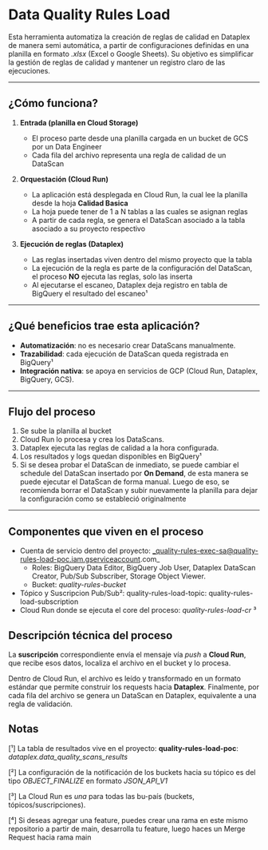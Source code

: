 
# Data Quality Rules Load

Esta herramienta automatiza la creación de reglas de calidad en Dataplex de manera semi automática, a partir de configuraciones definidas en una planilla en formato *.xlsx* (Excel o Google Sheets). 
Su objetivo es simplificar la gestión de reglas de calidad y mantener un registro claro de las ejecuciones.

---
		
## ¿Cómo funciona?

1. **Entrada (planilla en Cloud Storage)**  
   - El proceso parte desde una planilla cargada en un bucket de GCS por un Data Engineer
   - Cada fila del archivo representa una regla de calidad de un DataScan

2. **Orquestación (Cloud Run)**  
   - La aplicación está desplegada en Cloud Run, la cual lee la planilla desde la hoja **Calidad Basica**
   - La hoja puede tener de 1 a N tablas a las cuales se asignan reglas
   - A partir de cada regla, se genera el DataScan asociado a la tabla asociado a su proyecto respectivo

3. **Ejecución de reglas (Dataplex)**
   - Las reglas insertadas viven dentro del mismo proyecto que la tabla
   - La ejecución de la regla es parte de la configuración del DataScan, el proceso **NO** ejecuta las reglas, solo las inserta
   - Al ejecutarse el escaneo, Dataplex deja registro en tabla de BigQuery el resultado del escaneo¹

---

## ¿Qué beneficios trae esta aplicación?

- **Automatización**: no es necesario crear DataScans manualmente.  
- **Trazabilidad**: cada ejecución de DataScan queda registrada en BigQuery¹
- **Integración nativa**: se apoya en servicios de GCP (Cloud Run, Dataplex, BigQuery, GCS).  

---

## Flujo del proceso

1. Se sube la planilla al bucket
2. Cloud Run lo procesa y crea los DataScans.  
3. Dataplex ejecuta las reglas de calidad a la hora configurada.
4. Los resultados y logs quedan disponibles en BigQuery¹
5. Si se desea probar el DataScan de inmediato, se puede cambiar el schedule del DataScan insertado por **On Demand**, de esta manera se puede ejecutar el DataScan de forma manual. Luego de eso, se recomienda borrar el DataScan y subir nuevamente la planilla para dejar la configuración como se estableció originalmente
---

## Componentes que viven en el proceso
 - Cuenta de servicio dentro del proyecto: _quality-rules-exec-sa@quality-rules-load-poc.iam.gserviceaccount.com_
	 - Roles: BigQuery Data Editor, BigQuery Job User, Dataplex DataScan Creator, Pub/Sub Subscriber, Storage Object Viewer.
	- Bucket: *quality-rules-bucket*
- Tópico y Suscripcion Pub/Sub²: quality-rules-load-topic: quality-rules-load-subscription
- Cloud Run donde se ejecuta el core del proceso: *quality-rules-load-cr* ³
## Descripción técnica del proceso
La  **suscripción**  correspondiente envía el mensaje vía  _push_  a  **Cloud Run**, que recibe esos datos, localiza el archivo en el bucket y lo procesa.

Dentro de Cloud Run, el archivo es leído y transformado en un formato estándar que permite construir los requests hacia  **Dataplex**. Finalmente, por cada fila del archivo se genera un DataScan en Dataplex, equivalente a una regla de validación.
## Notas
[¹] La tabla de resultados vive en el proyecto: **quality-rules-load-poc**: *dataplex.data_quality_scans_results*

[²] La configuración de la notificación de los buckets hacia su tópico es del tipo *OBJECT_FINALIZE* en formato *JSON_API_V1*

[³] La Cloud Run es *una* para todas las bu-país (buckets, tópicos/suscripciones).

[⁴] Si deseas agregar una feature, puedes crear una rama en este mismo repositorio a partir de main, desarrolla tu feature, luego haces un Merge Request hacia rama main
